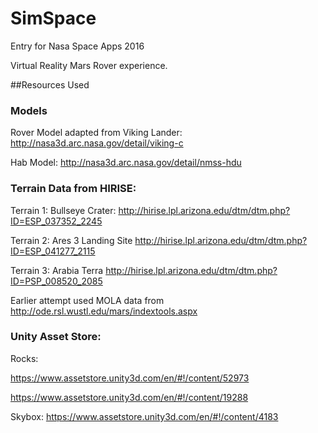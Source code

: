# SimSpace
Entry for Nasa Space Apps 2016

Virtual Reality Mars Rover experience.

##Resources Used

### Models

Rover Model adapted from Viking Lander: http://nasa3d.arc.nasa.gov/detail/viking-c

Hab Model: http://nasa3d.arc.nasa.gov/detail/nmss-hdu

### Terrain Data from HIRISE:

Terrain 1: Bullseye Crater:
http://hirise.lpl.arizona.edu/dtm/dtm.php?ID=ESP_037352_2245

Terrain 2: Ares 3 Landing Site
http://hirise.lpl.arizona.edu/dtm/dtm.php?ID=ESP_041277_2115

Terrain 3: Arabia Terra
http://hirise.lpl.arizona.edu/dtm/dtm.php?ID=PSP_008520_2085

Earlier attempt used MOLA data from
http://ode.rsl.wustl.edu/mars/indextools.aspx

### Unity Asset Store:

Rocks:

https://www.assetstore.unity3d.com/en/#!/content/52973

https://www.assetstore.unity3d.com/en/#!/content/19288

Skybox:
https://www.assetstore.unity3d.com/en/#!/content/4183
